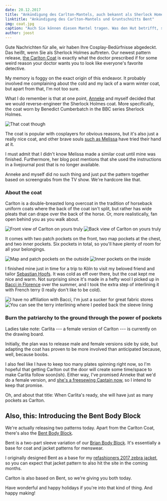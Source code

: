 ```yaml
---
date: 20.12.2017
title: "Ankündigung des Carlton-Mantels, auch bekannt als Sherlock Homes Mantel, und des Bent-Grundschnitts"
linktitle: "Ankündigung des Carlton-Mantels und Gruntschnitts Bent"
img: coat.jpg
caption: "Auch Sie können diesen Mantel tragen. Was den Hut betrifft, sind Sie auf sich alleine gestellt. Auf jeden Fall bis jetzt."
author: joost
---
```


Gute Nachrichten für alle, wir haben Ihre Cosplay-Bedürfnisse abgedeckt. Das heißt, wenn Sie als Sherlock Holmes auftreten. Our newest pattern release, [the Carlton Coat](/patterns/carlton) is exactly what the doctor prescribed if for some weird reason your doctor wants you to look like everyone's favorite detective.

My memory is foggy on the exact origin of this endeavor. It probably involved me complaining about the cold and my lack of a warm winter coat, but apart from that, I'm not too sure.

What I do remember is that at one point, [Anneke](http://www.annekecaramin.com/) and myself decided that we would reverse-engineer the Sherlock Holmes coat. More specifically, the coat worn by Benedict Cumberbatch in the BBC series Sherlock Holmes.

![That coat though](bc.jpg)

The coat is popular with cosplayers for obvious reasons, but it's also just a really nice coat, and other brave souls [such as Melissa](http://blog.fehrtrade.com/gallery/868/the-sherlock-coat/) have tried their hand at it.

I must admit that I didn't know Melissa made a similar coat until mine was finished. Furthermore, her blog post mentions that she used the instructions in a livejournal post that is no longer available.

Anneke and myself did no such thing and just put the pattern together based on screengrabs from the TV show. We're hardcore like that.

### About the coat

Carlton is a double-breasted long overcoat in the tradition of horseback uniform coats where the back of the coat isn't split, but rather has wide pleats that can drape over the back of the horse. Or, more realistically, fan open behind you as you walk about.

![Front view of Carlton on yours truly](front.jpg) ![Back view of Carlton on yours truly](back.jpg)

It comes with two patch pockets on the front, two map pockets at the chest, and two inner pockets. Six pockets in total, so you'll have plenty of room for all your belongings.

![Map and patch pockets on the outside](pockets.jpg) ![Inner pockets on the inside](innerpocket.jpg)

I finished mine just in time for a trip to K&ouml;ln to visit my beloved friend and tailor [Sebastian Hoofs](http://sebastian-hoofs.de/massschneider/). It was cold as eff over there, but the coat kept me nice and warm. Not surprising since it's made in a hefty wool I picked up in [Bacci in Florence](http://www.baccitessuti.it/en/index.html) over the summer, and I took the extra step of interlining it with French terry (I really don't like to be cold).

![I have no affiliation with Bacci, I'm just a sucker for great fabric stores](bacci.jpg) ![You can see the terry interlining where I peeled back the sleeve lining](interlining.jpg)

### Burn the patriarchy to the ground through the power of pockets

Ladies take note: Carlita \--- a female version of Carlton \--- is currently on the drawing board.

Initially, the plan was to release male and female versions side by side, but adapting the coat has proven to be more involved than anticipated because, well, because boobs.

I also feel like I have to keep too many plates spinning right now, so I'm hopeful that getting Carlton out the door will create some time/space to make Carlita follow soon(ish). Either way, I've promised Anneke that we'd do a female version, and [she's a freesewing Captain now](/patrons), so I intend to keep that promise.

Oh, and about that title: When Carlita's ready, she will have just as many pockets as Carlton.

## Also, this: Introducing the Bent Body Block
We're actually releasing two patterns today. Apart from the Carlton Coat, there's also the [Bent Body Block](/patterns/bent).

Bent is a two-part sleeve variation of our [Brian Body Block](/patterns/bent). It's essentially a base for coat and jacket patterns for menswear.

I originally designed Bent as a base for my [refashioners 2017 zebra jacket](/blog/the-refashioners-2017/), so you can expect that jacket pattern to also hit the site in the coming months.

Carlton is also based on Bent, so we're giving you both today.

Have wonderful and happy holidays if you're into that kind of thing. And happy making!
